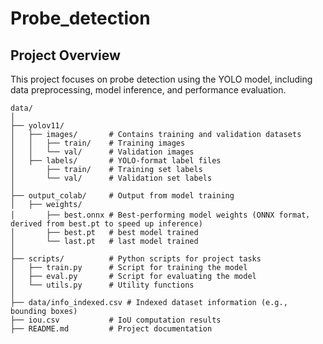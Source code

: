 # Probe_detection
## Project Overview
This project focuses on probe detection using the YOLO model, including data preprocessing, model inference, and performance evaluation.
```
data/
│
├── yolov11/
│   ├── images/       # Contains training and validation datasets
│   │   ├── train/    # Training images
│   │   └── val/      # Validation images
│   ├── labels/       # YOLO-format label files
│       ├── train/    # Training set labels
│       └── val/      # Validation set labels
│
├── output_colab/     # Output from model training
│   ├── weights/
│       ├── best.onnx # Best-performing model weights (ONNX format， derived from best.pt to speed up inference)
│       ├── best.pt   # best model trained
│       └── last.pt   # last model trained
│
├── scripts/          # Python scripts for project tasks
│   ├── train.py      # Script for training the model
│   ├── eval.py       # Script for evaluating the model
│   └── utils.py      # Utility functions
│
├── data/info_indexed.csv # Indexed dataset information (e.g., bounding boxes)
├── iou.csv           # IoU computation results
├── README.md         # Project documentation
```
